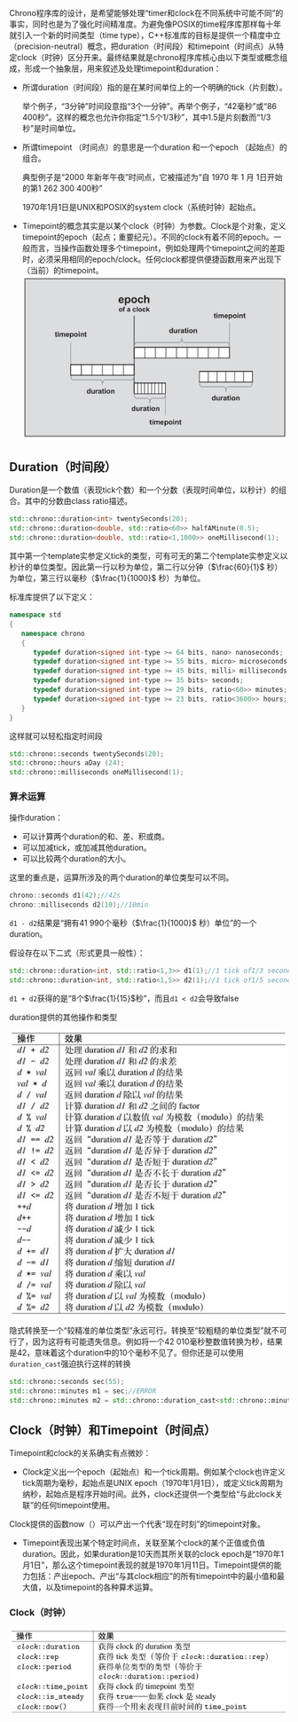 Chrono程序库的设计，是希望能够处理“timer和clock在不同系统中可能不同”的事实，同时也是为了强化时间精准度。为避免像POSIX的time程序库那样每十年就引入一个新的时间类型（time type），C++标准库的目标是提供一个精度中立（precision-neutral）概念，把duration（时间段）和timepoint（时间点）从特定clock（时钟）区分开来。最终结果就是chrono程序库核心由以下类型或概念组成，形成一个抽象层，用来叙述及处理timepoint和duration：

+ 所谓duration（时间段）指的是在某时间单位上的一个明确的tick（片刻数）。

  举个例子，“3分钟”时间段意指“3个一分钟”。再举个例子，“42毫秒”或“86 400秒”。这样的概念也允许你指定“1.5个1/3秒”，其中1.5是片刻数而“1/3秒”是时间单位。

+ 所谓timepoint （时间点）的意思是一个duration 和一个epoch （起始点）的组合。

  典型例子是“2000 年新年午夜”时间点，它被描述为“自 1970 年 1 月 1日开始的第1 262 300 400秒”

  1970年1月1日是UNIX和POSIX的system clock（系统时钟）起始点。

+ Timepoint的概念其实是以某个clock（时钟）为参数。Clock是个对象，定义timepoint的epoch（起点；重要纪元）。不同的clock有着不同的epoch。一般而言，当操作函数处理多个timepoint，例如处理两个timepoint之间的差距时，必须采用相同的epoch/clock。任何clock都提供便捷函数用来产出现下（当前）的timepoint。
![](../images/Pasted%20image%2020220901105717.png)

## Duration（时间段）

Duration是一个数值（表现tick个数）和一个分数（表现时间单位，以秒计）的组合。其中的分数由class ratio描述。

```cpp
std::chrono::duration<int> twentySeconds(20);
std::chrono::duration<double, std::ratio<60>> halfAMinute(0.5);
std::chrono::duration<double, std::ratio<1,1000>> oneMillisecond(1);
```

其中第一个template实参定义tick的类型，可有可无的第二个template实参定义以秒计的单位类型。因此第一行以秒为单位，第二行以分钟（$\frac{60}{1}$ 秒）为单位，第三行以毫秒（$\frac{1}{1000}$ 秒）为单位。

标准库提供了以下定义：

```cpp
namespace std
{
   namespace chrono
   {
      typedef duration<signed int-type >= 64 bits, nano> nanoseconds;
      typedef duration<signed int-type >= 55 bits, micro> microseconds;
      typedef duration<signed int-type >= 45 bits, milli> milliseconds;
      typedef duration<signed int-type >= 35 bits> seconds;
      typedef duration<signed int-type >= 29 bits, ratio<60>> minutes;
      typedef duration<signed int-type >= 23 bits, ratio<3600>> hours;
   }
}
```

这样就可以轻松指定时间段

```cpp
std::chrono::seconds twentySeconds(20);
std::chrono::hours aDay (24);
std::chrono::milliseconds oneMillisecond(1);
```

### 算术运算

操作duration：

+ 可以计算两个duration的和、差、积或商。
+ 可以加减tick，或加减其他duration。
+ 可以比较两个duration的大小。

这里的重点是，运算所涉及的两个duration的单位类型可以不同。

```cpp
chrono::seconds d1(42);//42s
chrono::milliseconds d2(10);//10min
```

`d1 - d2`结果是“拥有41 990个毫秒（$\frac{1}{1000}$ 秒）单位”的一个duration。

假设存在以下二式（形式更具一般性）：

```cpp
std::chrono::duration<int, std::ratio<1,3>> d1(1);//1 tick of1/3 second
std::chrono::duration<int, std::ratio<1,5>> d2(1);//1 tick of1/5 second
```

`d1 + d2`获得的是“8个$\frac{1}{15}$秒”，而且`d1 < d2`会导致false

duration提供的其他操作和类型

![](../images/Pasted%20image%2020220901135156.png)

隐式转换至一个“较精准的单位类型”永远可行。转换至“较粗糙的单位类型”就不可行了，因为这将有可能遗失信息。例如将一个42 010毫秒整数值转换为秒，结果是42，意味着这个duration中的10个毫秒不见了。但你还是可以使用`duration_cast`强迫执行这样的转换

```cpp
std::chrono::seconds sec(55);
std::chrono::minutes m1 = sec;//ERROR
std::chrono::minutes m2 = std::chrono::duration_cast<std::chrono::minutes>(sec);//OK
```

## Clock（时钟）和Timepoint（时间点）

Timepoint和clock的关系确实有点微妙：

+ Clock定义出一个epoch（起始点）和一个tick周期。例如某个clock也许定义tick周期为毫秒，起始点是UNIX epoch（1970年1月1日），或定义tick周期为纳秒，起始点是程序开始时间。此外，clock还提供一个类型给“与此clock关联”的任何timepoint使用。

Clock提供的函数now（）可以产出一个代表“现在时刻”的timepoint对象。

+ Timepoint表现出某个特定时间点，关联至某个clock的某个正值或负值duration。因此，如果duration是10天而其所关联的clock epoch是“1970年1月1日”，那么这个timepoint表现的就是1970年1月11日。Timepoint提供的能力包括：产出epoch、产出“与其clock相应”的所有timepoint中的最小值和最大值，以及timepoint的各种算术运算。

### Clock（时钟）

![](../images/Pasted%20image%2020220901140755.png)